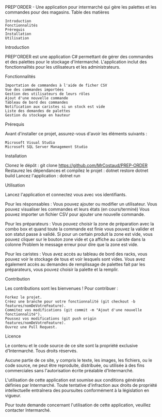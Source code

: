 PREP'ORDER - Une application pour intermarché qui gère les palettes et les commandes pour des magasins.
Table des matières

    Introduction
    Fonctionnalités
    Prérequis
    Installation
    Utilisation

Introduction

PREP'ORDER est une application C# permettant de gérer des commandes et des palettes pour le stockage d'Intermarché. L'application inclut des fonctionnalités pour les utilisateurs et les administrateurs.

Fonctionnalités

    Importation de commandes à l'aide de ficher CSV
    Vue des commandes importées
    Gestion des utilisateurs de leurs rôles
    Ajout d'une nouvelle commande
    Tableau de bord des commandes
    Notification aux caristes si un stock est vide
    Liste des demandes de palettes
    Gestion du stockage en hauteur

Prérequis

Avant d'installer ce projet, assurez-vous d'avoir les éléments suivants :

    Microsoft Visual Studio
    Microsoft SQL Server Management Studio

Installation

Clonez le dépôt :
git clone https://github.com/MrCostaud/PREP-ORDER
Restaurez les dépendances et compilez le projet :
dotnet restore
dotnet build
Lancez l'application :
dotnet run

Utilisation

Lancez l'application et connectez vous avec vos identifiants.

Pour les résponsables :
Vous pouvez ajouter ou modifier un utilisateur.
Vous pouvez visualiser les commandes et leurs états (en cours/terminé)
Vous pouvez importer un fichier CSV pour ajouter une nouvelle commande.

Pour les préparateurs :
Vous pouvez choisir la zone de préparation avec la combo box et quand toute la commande est finie vous pouvez la valider et son statut passe à validé.
Si pour un certain produit la zone est vide, vous pouvez cliquer sur le bouton zone vide et ça affiche au cariste dans la colonne Problem le message erreur pour dire que la zone est vide.

Pour les caristes :
Vous avez accès au tableau de bord des racks, vous pouvez voir le stockage de tous et voir lesquels sont vides.
Vous avez également accès au demandes de remplissage de palettes fait par les préparateurs, vous pouvez choisir la palette et la remplir.

Contribution

Les contributions sont les bienvenues ! Pour contribuer :

    Forkez le projet.
    Créez une branche pour votre fonctionnalité (git checkout -b features/nomDeVotreFeature).
    Commitez vos modifications (git commit -m "Ajout d'une nouvelle fonctionnalité").
    Poussez vos modifications (git push origin features/nomDeVotreFeature).
    Ouvrez une Pull Request.

Licence

Le contenu et le code source de ce site sont la propriété exclusive d'Intermarché. Tous droits réservés.

Aucune partie de ce site, y compris le texte, les images, les fichiers, ou le code source, ne peut être reproduite, distribuée, ou utilisée à des fins commerciales sans l'autorisation écrite préalable d'Intermarché.

L'utilisation de cette application est soumise aux conditions générales définies par Intermarché. Toute tentative d'infraction aux droits de propriété intellectuelle entraînera des poursuites conformément à la législation en vigueur.

Pour toute demande concernant l'utilisation de cette application, veuillez contacter Intermarché.
